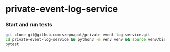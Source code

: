 # private-event-log-service


### Start and run tests
```bash
git clone git@github.com:szepnapot/private-event-log-service.git
cd private-event-log-service && python3 -m venv venv && source venv/bin/activate && pip3 install -r requirements.txt
pytest
```
